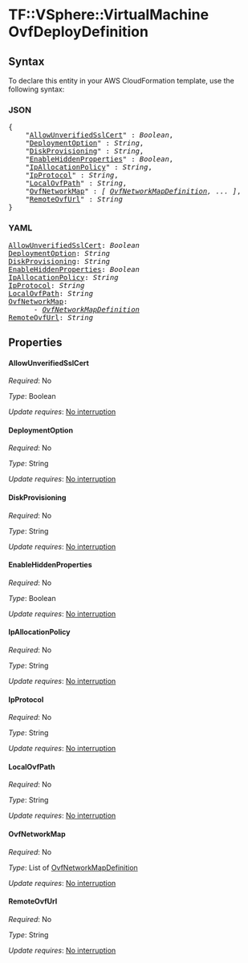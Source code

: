 # TF::VSphere::VirtualMachine OvfDeployDefinition

## Syntax

To declare this entity in your AWS CloudFormation template, use the following syntax:

### JSON

<pre>
{
    "<a href="#allowunverifiedsslcert" title="AllowUnverifiedSslCert">AllowUnverifiedSslCert</a>" : <i>Boolean</i>,
    "<a href="#deploymentoption" title="DeploymentOption">DeploymentOption</a>" : <i>String</i>,
    "<a href="#diskprovisioning" title="DiskProvisioning">DiskProvisioning</a>" : <i>String</i>,
    "<a href="#enablehiddenproperties" title="EnableHiddenProperties">EnableHiddenProperties</a>" : <i>Boolean</i>,
    "<a href="#ipallocationpolicy" title="IpAllocationPolicy">IpAllocationPolicy</a>" : <i>String</i>,
    "<a href="#ipprotocol" title="IpProtocol">IpProtocol</a>" : <i>String</i>,
    "<a href="#localovfpath" title="LocalOvfPath">LocalOvfPath</a>" : <i>String</i>,
    "<a href="#ovfnetworkmap" title="OvfNetworkMap">OvfNetworkMap</a>" : <i>[ <a href="ovfnetworkmapdefinition.md">OvfNetworkMapDefinition</a>, ... ]</i>,
    "<a href="#remoteovfurl" title="RemoteOvfUrl">RemoteOvfUrl</a>" : <i>String</i>
}
</pre>

### YAML

<pre>
<a href="#allowunverifiedsslcert" title="AllowUnverifiedSslCert">AllowUnverifiedSslCert</a>: <i>Boolean</i>
<a href="#deploymentoption" title="DeploymentOption">DeploymentOption</a>: <i>String</i>
<a href="#diskprovisioning" title="DiskProvisioning">DiskProvisioning</a>: <i>String</i>
<a href="#enablehiddenproperties" title="EnableHiddenProperties">EnableHiddenProperties</a>: <i>Boolean</i>
<a href="#ipallocationpolicy" title="IpAllocationPolicy">IpAllocationPolicy</a>: <i>String</i>
<a href="#ipprotocol" title="IpProtocol">IpProtocol</a>: <i>String</i>
<a href="#localovfpath" title="LocalOvfPath">LocalOvfPath</a>: <i>String</i>
<a href="#ovfnetworkmap" title="OvfNetworkMap">OvfNetworkMap</a>: <i>
      - <a href="ovfnetworkmapdefinition.md">OvfNetworkMapDefinition</a></i>
<a href="#remoteovfurl" title="RemoteOvfUrl">RemoteOvfUrl</a>: <i>String</i>
</pre>

## Properties

#### AllowUnverifiedSslCert

_Required_: No

_Type_: Boolean

_Update requires_: [No interruption](https://docs.aws.amazon.com/AWSCloudFormation/latest/UserGuide/using-cfn-updating-stacks-update-behaviors.html#update-no-interrupt)

#### DeploymentOption

_Required_: No

_Type_: String

_Update requires_: [No interruption](https://docs.aws.amazon.com/AWSCloudFormation/latest/UserGuide/using-cfn-updating-stacks-update-behaviors.html#update-no-interrupt)

#### DiskProvisioning

_Required_: No

_Type_: String

_Update requires_: [No interruption](https://docs.aws.amazon.com/AWSCloudFormation/latest/UserGuide/using-cfn-updating-stacks-update-behaviors.html#update-no-interrupt)

#### EnableHiddenProperties

_Required_: No

_Type_: Boolean

_Update requires_: [No interruption](https://docs.aws.amazon.com/AWSCloudFormation/latest/UserGuide/using-cfn-updating-stacks-update-behaviors.html#update-no-interrupt)

#### IpAllocationPolicy

_Required_: No

_Type_: String

_Update requires_: [No interruption](https://docs.aws.amazon.com/AWSCloudFormation/latest/UserGuide/using-cfn-updating-stacks-update-behaviors.html#update-no-interrupt)

#### IpProtocol

_Required_: No

_Type_: String

_Update requires_: [No interruption](https://docs.aws.amazon.com/AWSCloudFormation/latest/UserGuide/using-cfn-updating-stacks-update-behaviors.html#update-no-interrupt)

#### LocalOvfPath

_Required_: No

_Type_: String

_Update requires_: [No interruption](https://docs.aws.amazon.com/AWSCloudFormation/latest/UserGuide/using-cfn-updating-stacks-update-behaviors.html#update-no-interrupt)

#### OvfNetworkMap

_Required_: No

_Type_: List of <a href="ovfnetworkmapdefinition.md">OvfNetworkMapDefinition</a>

_Update requires_: [No interruption](https://docs.aws.amazon.com/AWSCloudFormation/latest/UserGuide/using-cfn-updating-stacks-update-behaviors.html#update-no-interrupt)

#### RemoteOvfUrl

_Required_: No

_Type_: String

_Update requires_: [No interruption](https://docs.aws.amazon.com/AWSCloudFormation/latest/UserGuide/using-cfn-updating-stacks-update-behaviors.html#update-no-interrupt)

